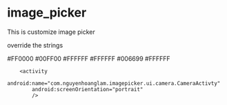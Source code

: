 # image_picker
This is customize image picker

override the strings 


<string name="color_toolbar">#FF0000</string>
    <string name="color_status_bar">#00FF00</string>
    <string name="color_toolbar_text">#FFFFFF</string>
    <string name="color_toolbar_icon">#FFFFFF</string>
    <string name="color_progress_bar">#006699</string>
    <string name="color_background">#FFFFFF</string>

<activity
            android:name="com.nguyenhoanglam.imagepicker.ui.imagepicker.ImagePickerActivity"
            android:configChanges="orientation|screenSize"
            />
        <activity
            android:name="com.nguyenhoanglam.imagepicker.ui.imagepicker.FilePickerActivity"
            android:configChanges="orientation|screenSize"
             />

        <activity
            android:name="com.nguyenhoanglam.imagepicker.ui.camera.CameraActivty"
            android:screenOrientation="portrait"
            />
